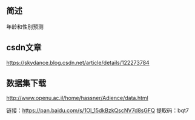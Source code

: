 ## 简述
年龄和性别预测

## csdn文章
https://skydance.blog.csdn.net/article/details/122273784

## 数据集下载
http://www.openu.ac.il/home/hassner/Adience/data.html

链接：https://pan.baidu.com/s/1Ol_15dkBzkQscNV7d8sGFQ 
提取码：bqt7